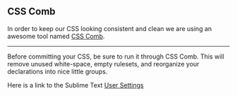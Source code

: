 **CSS Comb**
---

In order to keep our CSS looking consistent and clean we are using an awesome tool named [CSS Comb][1].

---

Before committing your CSS, be sure to run it through CSS Comb. This will remove unused white-space, empty rulesets, and reorganize your declarations into nice little groups.

Here is a link to the Sublime Text [User Settings][2]


  [1]: http://csscomb.com/
  [2]: sublime-text-settings.md